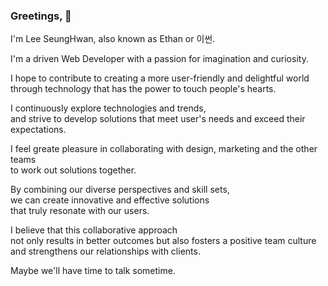 ### Greetings, 👋

I'm Lee SeungHwan, also known as Ethan or 이썬.

I'm a driven Web Developer with a passion for imagination and curiosity.

I hope to contribute to creating a more user-friendly and delightful world<br/>
through technology that has the power to touch people's hearts.

I continuously explore technologies and trends,<br/>
and strive to develop solutions that meet user's needs and exceed their expectations.

I feel greate pleasure in collaborating with design, marketing and the other teams <br/>
to work out solutions together.

By combining our diverse perspectives and skill sets,<br/>
we can create innovative and effective solutions<br/>
that truly resonate with our users.

I believe that this collaborative approach <br/>
not only results in better outcomes but also fosters a positive team culture <br/>
and strengthens our relationships with clients.

Maybe we'll have time to talk sometime.

<!--
**dearlsh94/dearlsh94** is a ✨ _special_ ✨ repository because its `README.md` (this file) appears on your GitHub profile.

Here are some ideas to get you started:

- 🔭 I’m currently working on ...
- 🌱 I’m currently learning ...
- 👯 I’m looking to collaborate on ...
- 🤔 I’m looking for help with ...
- 💬 Ask me about ...
- 📫 How to reach me: ...
- 😄 Pronouns: ...
- ⚡ Fun fact: ...
-->
